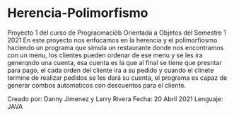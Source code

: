 # Herencia-Polimorfismo


Proyecto 1 del curso de Progracmaciób Orientada a Objetos del Semestre 1 2021
En este proyecto nos enfocamos en la herencia y el polimorfiosmo haciendo un programa que simula un restaurante donde nos encontramos con un menu, los clientes pueden ordenar de ese menu y se les ira generqndo una cuenta, esa cuenta es la que al final se tiene que presntar para pago, el cada orden del cliente ira a su pedido y cuando el clinete termine de realizar pedidos se les dará su cuenta, el programa es capaz de generar combos automaticos con descuentos para el cliente.



Creado por: Danny Jimenez y Larry Rivera
Fecha: 20 Abril 2021
Lenguaje: JAVA
